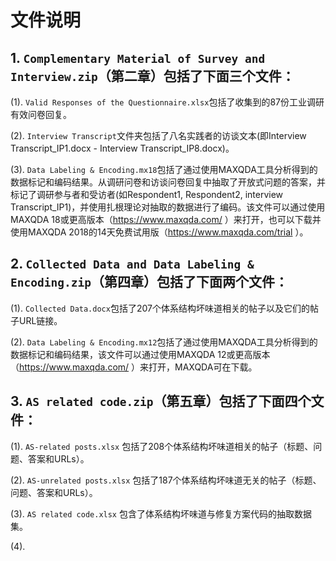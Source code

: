 # 文件说明

## 1. `Complementary Material of Survey and Interview.zip`（第二章）包括了下面三个文件：
(1). `Valid Responses of the Questionnaire.xlsx`包括了收集到的87份工业调研有效问卷回复。

(2). `Interview Transcript`文件夹包括了八名实践者的访谈文本(即Interview Transcript_IP1.docx - Interview Transcript_IP8.docx)。

(3). `Data Labeling & Encoding.mx18`包括了通过使用MAXQDA工具分析得到的数据标记和编码结果。从调研问卷和访谈问卷回复中抽取了开放式问题的答案，并标记了调研参与者和受访者(如Respondent1, Respondent2, interview Transcript_IP1)，并使用扎根理论对抽取的数据进行了编码。该文件可以通过使用MAXQDA 18或更高版本（https://www.maxqda.com/ ）来打开，也可以下载并使用MAXQDA 2018的14天免费试用版（https://www.maxqda.com/trial ）。

## 2. `Collected Data and Data Labeling & Encoding.zip`（第四章）包括了下面两个文件：
(1). `Collected Data.docx`包括了207个体系结构坏味道相关的帖子以及它们的帖子URL链接。

(2). `Data Labeling & Encoding.mx12`包括了通过使用MAXQDA工具分析得到的数据标记和编码结果，该文件可以通过使用MAXQDA 12或更高版本（https://www.maxqda.com/ ）来打开，MAXQDA可在下载。

## 3. `AS related code.zip`（第五章）包括了下面四个文件：

(1). `AS-related posts.xlsx` 包括了208个体系结构坏味道相关的帖子（标题、问题、答案和URLs）。 

(2). `AS-unrelated posts.xlsx` 包括了187个体系结构坏味道无关的帖子（标题、问题、答案和URLs）。

(3). `AS related code.xlsx` 包含了体系结构坏味道与修复方案代码的抽取数据集。

(4). 

